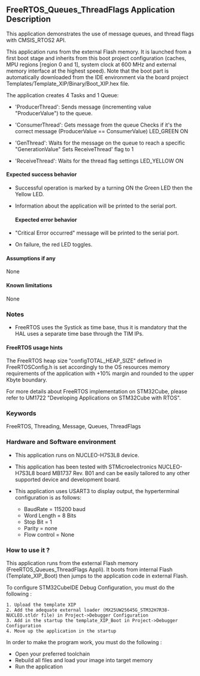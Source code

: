 
## <b>FreeRTOS_Queues_ThreadFlags Application Description</b>

This application demonstrates the use of message queues, and thread flags with CMSIS_RTOS2 API.

This application runs from the external Flash memory. It is launched from a first boot stage and inherits from this boot project
configuration (caches, MPU regions [region 0 and 1], system clock at 600 MHz and external memory interface at the highest speed).
Note that the boot part is automatically downloaded from the IDE environment via the board project Templates/Template_XIP/Binary/Boot_XIP.hex file.

The application creates 4 Tasks and 1 Queue:

  - 'ProducerThread': Sends message (incrementing value "ProducerValue") to the queue.

  - 'ConsumerThread': Gets message from the queue
                      Checks if it's the correct message (ProducerValue == ConsumerValue)
                      LED_GREEN ON

  - 'GenThread': Waits for the message on the queue to reach a specific "GenerationValue"
                 Sets ReceiveThread' flag to 1

  - 'ReceiveThread': Waits for the thread flag settings
                     LED_YELLOW ON

#### <b>Expected success behavior</b>

- Successful operation is marked by a turning ON the Green LED then the Yellow LED.
- Information about the application will be printed to the serial port.

  #### <b>Expected error behavior</b>

- "Critical Error occurred" message will be printed to the serial port.
- On failure, the red LED toggles.

#### <b>Assumptions if any</b>
None

#### <b>Known limitations</b>
None

### <b>Notes</b>

  - FreeRTOS uses the Systick as time base, thus it is mandatory that the HAL uses a separate time base through the TIM IPs.

#### <b>FreeRTOS usage hints</b>

The FreeRTOS heap size "configTOTAL_HEAP_SIZE" defined in FreeRTOSConfig.h is set accordingly to the
OS resources memory requirements of the application with +10% margin and rounded to the upper Kbyte boundary.

For more details about FreeRTOS implementation on STM32Cube, please refer to UM1722 "Developing Applications
on STM32Cube with RTOS".

### <b>Keywords</b>

FreeRTOS, Threading, Message, Queues, ThreadFlags

### <b>Hardware and Software environment</b>

  - This application runs on NUCLEO-H7S3L8 device.
  - This application has been tested with STMicroelectronics NUCLEO-H7S3L8 board MB1737 Rev. B01
    and can be easily tailored to any other supported device and development board.

  - This application uses USART3 to display output, the hyperterminal configuration is as follows:

      - BaudRate = 115200 baud
      - Word Length = 8 Bits
      - Stop Bit = 1
      - Parity = none
      - Flow control = None


### <b>How to use it ?</b>

This application runs from the external Flash memory (FreeRTOS_Queues_ThreadFlags Appli).
It boots from internal Flash (Template_XIP_Boot) then jumps to the application code in external Flash.

To configure STM32CubeIDE Debug Configuration, you must do the following :

    1. Upload the template XIP
    2. Add the adequate external loader (MX25UW25645G_STM32H7R38-NUCLEO.stldr file) in Project->Debugger Configuration
    3. Add in the startup the template_XIP_Boot in Project->Debugger Configuration
    4. Move up the application in the startup

In order to make the program work, you must do the following :

 - Open your preferred toolchain 
 - Rebuild all files and load your image into target memory
 - Run the application
